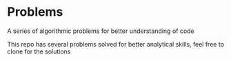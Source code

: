 # Problems
A series of algorithmic problems for better understanding of code

This repo has several problems solved for better analytical skills, feel free to clone for the solutions
